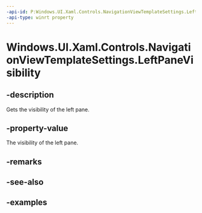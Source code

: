 ```yaml
---
-api-id: P:Windows.UI.Xaml.Controls.NavigationViewTemplateSettings.LeftPaneVisibility
-api-type: winrt property
---
```


<!-- Property syntax.
public Visibility LeftPaneVisibility { get; }
-->

# Windows.UI.Xaml.Controls.NavigationViewTemplateSettings.LeftPaneVisibility

## -description

Gets the visibility of the left pane.

## -property-value

The visibility of the left pane.

## -remarks

## -see-also

## -examples

